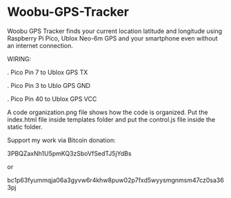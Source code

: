 # Woobu-GPS-Tracker
Woobu GPS Tracker finds your current location latitude and longitude using Raspberry Pi Pico, Ublox Neo-6m GPS and your smartphone even without an internet connection.

WIRING:

. Pico Pin 7 to Ublox GPS TX

. Pico Pin 3 to Ublo GPS GND

. Pico Pin 40 to Ublox GPS VCC 


A code organization.png file shows how the code is organized. Put the index.html file inside templates folder and put the control.js file inside the static folder.

Support my work via Bitcoin donation: 

3PBQZaxNh1U5pmKQ3zSboVfSedTJ5jYdBs

or

bc1p63fyummqja06a3gyvw6r4khw8puw02p7fxd5wyysmgnmsm47cz0sa363pj

